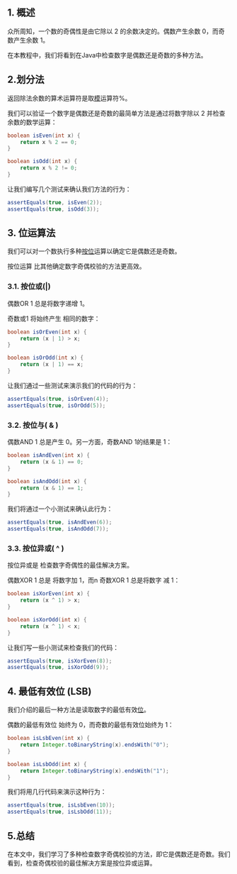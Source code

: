 ## 1. 概述

众所周知，一个数的奇偶性是由它除以 2 的余数决定的。偶数产生余数 0，而奇数产生余数 1。

在本教程中，我们将看到在Java中检查数字是偶数还是奇数的多种方法。

## 2.划分法

返回除法余数的算术运算符是取[模](https://www.baeldung.com/modulo-java)运算符%。

我们可以验证一个数字是偶数还是奇数的最简单方法是通过将数字除以 2 并检查余数的数学运算：

```java
boolean isEven(int x) {
    return x % 2 == 0;
}

boolean isOdd(int x) {
    return x % 2 != 0;
}
```

让我们编写几个测试来确认我们方法的行为：

```java
assertEquals(true, isEven(2));
assertEquals(true, isOdd(3));
```

## 3. 位运算法

我们可以对一个数执行多种[按位](https://www.baeldung.com/java-bitwise-operators)运算以确定它是偶数还是奇数。

按位运算 比其他确定数字奇偶校验的方法更高效。

### 3.1. 按位或(|)

偶数OR 1 总是将数字递增 1。

奇数或1 将始终产生 相同的数字：

```java
boolean isOrEven(int x) {
    return (x | 1) > x;
}

boolean isOrOdd(int x) {
    return (x | 1) == x;
}
```

让我们通过一些测试来演示我们的代码的行为：

```java
assertEquals(true, isOrEven(4));
assertEquals(true, isOrOdd(5));
```

### 3.2. 按位与( & )

偶数AND 1 总是产生 0。另一方面，奇数AND 1的结果是 1：

```java
boolean isAndEven(int x) {
    return (x & 1) == 0;
}

boolean isAndOdd(int x) {
    return (x & 1) == 1;
}
```

我们将通过一个小测试来确认此行为：

```java
assertEquals(true, isAndEven(6));
assertEquals(true, isAndOdd(7));
```

### 3.3. 按位异或( ^ )

按位异或是 检查数字奇偶性的最佳解决方案。

偶数XOR 1 总是 将数字加 1，而n 奇数XOR 1 总是将数字 减 1：

```java
boolean isXorEven(int x) {
    return (x ^ 1) > x;
}

boolean isXorOdd(int x) {
    return (x ^ 1) < x;
}
```

让我们写一些小测试来检查我们的代码：

```java
assertEquals(true, isXorEven(8));
assertEquals(true, isXorOdd(9));
```

## 4. 最低有效位 (LSB)

我们介绍的最后一种方法是读取数字的最低有效[位](https://www.baeldung.com/java-get-bit-at-position)。

偶数的最低有效位 始终为 0，而奇数的最低有效位始终为 1：

```java
boolean isLsbEven(int x) {
    return Integer.toBinaryString(x).endsWith("0");
}

boolean isLsbOdd(int x) {
    return Integer.toBinaryString(x).endsWith("1");
}
```

我们将用几行代码来演示这种行为：

```java
assertEquals(true, isLsbEven(10));
assertEquals(true, isLsbOdd(11));
```

## 5.总结

在本文中，我们学习了多种检查数字奇偶校验的方法，即它是偶数还是奇数。我们看到，检查奇偶校验的最佳解决方案是按位异或运算。
